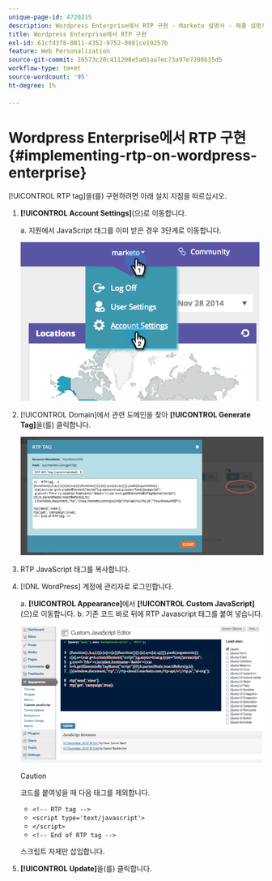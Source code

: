 ```yaml
---
unique-page-id: 4720215
description: Wordpress Enterprise에서 RTP 구현 - Marketo 설명서 - 제품 설명서
title: Wordpress Enterprise에서 RTP 구현
exl-id: 61cfd3f8-0811-4352-9752-0081ce19257b
feature: Web Personalization
source-git-commit: 26573c20c411208e5a01aa7ec73a97e7208b35d5
workflow-type: tm+mt
source-wordcount: '95'
ht-degree: 1%

---
```


# Wordpress Enterprise에서 RTP 구현 {#implementing-rtp-on-wordpress-enterprise}

[!UICONTROL RTP tag]을(를) 구현하려면 아래 설치 지침을 따르십시오.

1. **[!UICONTROL Account Settings]**(으)로 이동합니다.

   a. 지원에서 JavaScript 태그를 이미 받은 경우 3단계로 이동합니다.

   ![](assets/image2014-11-30-15-3a19-3a21-3.png)

1. [!UICONTROL Domain]에서 관련 도메인을 찾아 **[!UICONTROL Generate Tag]**&#x200B;을(를) 클릭합니다.

   ![](assets/image2014-11-30-15-3a20-3a17-3.png)

1. RTP JavaScript 태그를 복사합니다.

1. [!DNL WordPress] 계정에 관리자로 로그인합니다.

   a. **[!UICONTROL Appearance]**&#x200B;에서 **[!UICONTROL Custom JavaScript]**(으)로 이동합니다.
b. 기존 코드 바로 뒤에 RTP Javascript 태그를 붙여 넣습니다.

   ![](assets/image2014-12-3-17-3a51-3a46.png)

   >[!CAUTION]
   >
   >코드를 붙여넣을 때 다음 태그를 제외합니다.
   >
   >* `<!-- RTP tag -->`
   >* `<script type='text/javascript'>`
   >* `</script>`
   >* `<!-- End of RTP tag -->`
   >
   >스크립트 자체만 삽입합니다.

1. **[!UICONTROL Update]**&#x200B;을(를) 클릭합니다.
